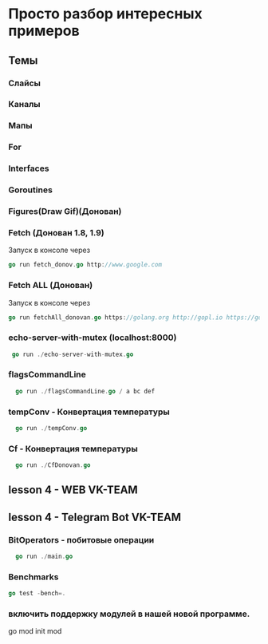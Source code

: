 # Просто разбор интересных примеров

## Темы

### Слайсы

### Каналы

### Мапы

### For

### Interfaces

### Goroutines

### Figures(Draw Gif)(Донован)

### Fetch (Донован 1.8, 1.9)

Запуск в консоле через

```go
go run fetch_donov.go http://www.google.com
```

### Fetch ALL (Донован)

Запуск в консоле через

```go
go run fetchAll_donovan.go https://golang.org http://gopl.io https://godoc.org
```


### echo-server-with-mutex (localhost:8000)
```go
 go run ./echo-server-with-mutex.go
```

### flagsCommandLine 
```go
  go run ./flagsCommandLine.go / a bc def
```

### tempConv - Конвертация температуры
```go
  go run ./tempConv.go
```

### Cf - Конвертация температуры
```go
  go run ./CfDonovan.go
```

## lesson 4 - WEB VK-TEAM
## lesson 4 - Telegram Bot VK-TEAM

### BitOperators - побитовые операции
```go
  go run ./main.go
```

### Benchmarks

```go
go test -bench=.
```

### включить поддержку модулей в нашей новой программе.
go mod init mod
